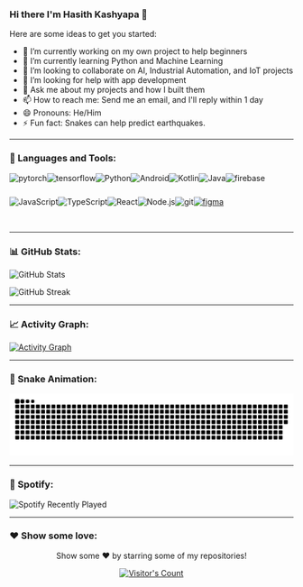 ### Hi there I'm Hasith Kashyapa 👋

Here are some ideas to get you started:

- 🔭 I’m currently working on my own project to help beginners
- 🌱 I’m currently learning Python and Machine Learning 
- 👯 I’m looking to collaborate on AI, Industrial Automation, and IoT projects
- 🤔 I’m looking for help with app development 
- 💬 Ask me about my projects and how I built them
- 📫 How to reach me: Send me an email, and I'll reply within 1 day
- 😄 Pronouns: He/Him
- ⚡ Fun fact: Snakes can help predict earthquakes.

---

### 🔨 Languages and Tools:
<a href="https://pytorch.org/" target="_blank"> <img align="left" src="https://raw.githubusercontent.com/rahul-jha98/github_readme_icons/main/language_and_tools/square/pytorch/pytorch.svg" alt="pytorch" height="42px"/> </a> 
<a href="https://www.tensorflow.org" target="_blank"> <img align="left" src="https://raw.githubusercontent.com/rahul-jha98/github_readme_icons/main/language_and_tools/square/tensorflow/tensorflow.svg" alt="tensorflow" height="42px"/> </a> 
<a href="https://www.python.org" target="_blank"><img align="left" alt="Python" height="42px" src="https://raw.githubusercontent.com/rahul-jha98/github_readme_icons/main/language_and_tools/square/python/python.svg"></a>
<a href="https://developer.android.com" target="_blank"> <img align="left" alt="Android" height="42px" src="https://raw.githubusercontent.com/rahul-jha98/github_readme_icons/main/language_and_tools/square/android/android.svg"> </a>
<a href="https://kotlinlang.org" target="_blank"><img align="left" alt="Kotlin" height="42px" src="https://raw.githubusercontent.com/rahul-jha98/github_readme_icons/main/language_and_tools/square/kotlin/kotlin.svg"></a>
<a href="https://www.java.com" target="_blank"><img align="left" alt="Java" height="42px" src="https://raw.githubusercontent.com/rahul-jha98/github_readme_icons/main/language_and_tools/square/java/java.svg"></a>
<a href="https://firebase.google.com/" target="_blank"> <img align="left" src="https://raw.githubusercontent.com/rahul-jha98/github_readme_icons/main/language_and_tools/square/firebase/firebase.svg" alt="firebase" height="42px"/> </a>
<a href="https://developer.mozilla.org/en-US/docs/Web/JavaScript" target="_blank"> <img align="left" alt="JavaScript" height="42px" src="https://raw.githubusercontent.com/rahul-jha98/github_readme_icons/main/language_and_tools/square/javascript/javascript.svg"> </a>
<a href="https://www.typescriptlang.org/" target="_blank"><img align="left" alt="TypeScript" height="42px" src="https://raw.githubusercontent.com/rahul-jha98/github_readme_icons/main/language_and_tools/square/typescript/typescript.svg"></a>
<a href="https://reactjs.org/" target="_blank"> <img align="left" alt="React" height="42px" src="https://raw.githubusercontent.com/rahul-jha98/github_readme_icons/main/language_and_tools/square/react/react.svg"></a>
<a href="https://nodejs.org" target="_blank"><img align="left" alt="Node.js" height="42px" src="https://raw.githubusercontent.com/rahul-jha98/github_readme_icons/main/language_and_tools/square/node/node.svg"></a>
<a href="https://git-scm.com/" target="_blank"> <img src="https://raw.githubusercontent.com/rahul-jha98/github_readme_icons/main/language_and_tools/square/git-scm/git-scm.svg" align="left" alt="git" height="42px"/> </a>
<a href="https://www.figma.com/" target="_blank"> <img src="https://raw.githubusercontent.com/rahul-jha98/github_readme_icons/main/language_and_tools/square/figma/figma.svg" alt="figma" height="42px"/> </a>

<br>

---

### 📊 GitHub Stats:
![GitHub Stats](https://github-readme-stats.vercel.app/api?username=hasithz&show_icons=true&title_color=ffffff&icon_color=bb2acf&text_color=daf7dc&bg_color=151515)

![GitHub Streak](https://streak-stats.demolab.com/?user=hasithz&theme=dark&hide_border=false)

---

### 📈 Activity Graph:
<a href="https://github.com/Ashutosh00710/github-readme-activity-graph">
  <img src="https://github-readme-activity-graph.vercel.app/graph?username=hasithz&theme=react-dark&hide_border=false&area=true" alt="Activity Graph" />
</a>

---

### 🐍 Snake Animation:
![Snake animation](https://raw.githubusercontent.com/hasithz/hasithz/output/snake.svg)

---

### 🎵 Spotify:
![Spotify Recently Played](https://spotify-recently-played-readme.vercel.app/api?user=31gttnlnxmzw5z3smjbfcrzpv5pe&unique=true)

---

### ❤️ Show some love:
<p align="center">
    Show some ❤️ by starring some of my repositories!
</p>

<p align="center">
  <a href="https://gist.github.com/hasithz">
    <img src="https://profile-counter.glitch.me/{hasithz}/count.svg" alt="Visitor's Count" />
  </a>
</p>